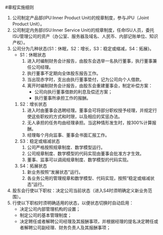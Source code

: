 #章程实施细则

1. 公司制定产品部(IPU:Inner Product Unit)的规章制度，参与JPU（Joint Product Unit）。
2. 公司制定内务部(ISU:Inner Service Unit)的规章制度，任命ISU人员，委托ISU管理公司的资产（办公室、服务器及域名、人民币、内部记账单位、知识产权）。
3. 公司分为几种状态{S1：休眠，S2：增长，S3：稳定或缩减，S4：拓展}。
	* S1：休眠状态
		1. 进入时编制财务会计报告，由股东会选举一名执行董事，执行董事兼任公司经理。
		2. 执行董事不定期向全体股东报告工作。
		3. 当出现赤字时，支出由执行董事垫付，记为公司向个人借款。
		4. 离开时编制财务会计报告，由股东会重建董事会，制定补偿方案：
			* 公司向执行董事借款的利息及偿还方案；
			* 执行董事所承担工作的报酬。
	1. S2：增长状态
		1. 进入时由董事会选聘经理。董事会可将部分职权授予经理，并规定行使这些职权的方式和时限，以及相应的奖惩办法。
		2. 无人承担的任务均由经理承担。当这种情形发生时，按300%计算报酬。
		3. 经理每个月向监事、董事会书面汇报工作。
	1. S3：稳定或缩减状态
		1. 公司严格按照规章制度、数学模型运行。
		2. 公司规章制度、数学模型的代码实现由董事会批准方才生效。
		3. 董事、监事可以调阅规章制度、数学模型的代码实现。
	1. S4：拓展状态
		1. 新业务按照“发展状态”运行。
		1. 各业务公用的管理规章和数学模型、代码实现，按照“稳定或缩减状态”运行。
4. 股东会行使以下职权：决定公司当前状态（进入S4时须明确定义新业务范围）。
5. 行使以下职权时须明确适用的状态，以便状态切换时自动启用：
	* 决定公司内部管理机构的设置；
	* 制定公司的基本管理制度；
	* 决定聘任或者解聘公司经理及其报酬事项，并根据经理的提名决定聘任或者解聘公司副经理、财务负责人及其报酬事项；